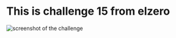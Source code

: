 # This is  challenge 15 from elzero 

![screenshot of the challenge](https://elzero.org/wp-content/uploads/2021/07/chat-messenger.png)